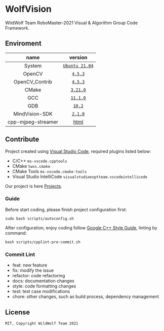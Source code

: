 # WolfVision

WildWolf Team RoboMaster-2021 Visual &amp; Algorithm Group Code Framework.

## Enviroment

| name           | version                        |
|:--------------:|:------------------------------:|
| System         | [`Ubuntu 21.04`](https://discourse.ubuntu.com/t/hirsute-hippo-release-notes/19221) |
| OpenCV         | [`4.5.3`](https://github.com/opencv/opencv/releases/tag/4.5.2) |
| OpenCV_Contrib | [`4.5.3`](https://github.com/opencv/opencv_contrib/releases/tag/4.5.2) |
| CMake          | [`3.21.0`](https://cmake.org/) |
| GCC            | [`11.1.0`](https://ftp.gnu.org/gnu/gcc/gcc-11.1.0/) |
| GDB            | [`10.2`](https://www.gnu.org/software/gdb/download/) |
| MindVision-SDK | [`2.1.0`](http://mindvision.com.cn/rjxz/list_12.aspx) | 
| cpp-mjpeg-streamer |[html](https://github.com/nadjieb/cpp-mjpeg-streamer/tree/master)
## Contribute

Project created using [Visual Studio Code](https://code.visualstudio.com/), required plugins listed below:

- C/C++ `ms-vscode.cpptools`
- CMake `twxs.cmake`
- CMake Tools `ms-vscode.cmake-tools`
- Visual Studio IntelliCode `visualstudioexptteam.vscodeintellicode`

Our project is here [Projects](https://github.com/wildwolf-team/WolfVision/projects).

### Guide

Before start coding, please finish project configuration first:

```shell
sudo bash scripts/autoconfig.sh
```

After configuration, enjoy coding follow [Google C++ Style Guide](https://google.github.io/styleguide/cppguide.html), linting by command:

```shell
bash scripts/cpplint-pre-commit.sh
```

### Commit Lint

- feat: new feature
- fix: modify the issue
- refactor: code refactoring
- docs: documentation changes
- style: code formatting changes
- test: test case modifications
- chore: other changes, such as build process, dependency management

## License

`MIT, Copyright WildWolf Team 2021`
